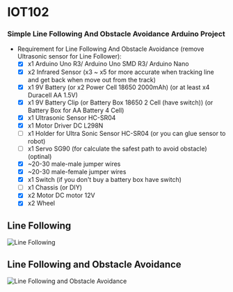 # IOT102
### Simple Line Following And Obstacle Avoidance Arduino Project
* Requirement for Line Following And Obstacle Avoidance (remove Ultrasonic sensor for Line Follower):  
	- [x] x1 Arduino Uno R3/ Arduino Uno SMD R3/ Arduino Nano  
	- [x] x2 Infrared Sensor (x3 ~ x5 for more accurate when tracking line and get back when move out from the track)  
	- [x] x1 9V Battery (or x2 Power Cell 18650 2000mAh) (or at least x4 Duracell AA 1.5V)  
	- [x] x1 9V Battery Clip (or Battery Box 18650 2 Cell (have switch))  (or Battery Box for AA Battery 4 Cell)  
	- [x] x1 Ultrasonic Sensor HC-SR04  
	- [x] x1 Motor Driver DC L298N  
	- [ ] x1 Holder for Ultra Sonic Sensor HC-SR04 (or you can glue sensor to robot)  
	- [ ] x1 Servo SG90 (for calculate the safest path to avoid obstacle) (optinal)  
	- [x] ~20-30 male-male jumper wires  
	- [x] ~20-30 male-female jumper wires  
	- [x] x1 Switch (if you don't buy a battery box have switch)  
	- [ ] x1 Chassis (or DIY)  
	- [x] x2 Motor DC motor 12V  
	- [x] x2 Wheel  
## Line Following
![Line Following](https://github.com/ndungx/Line-Following-And-Obstacle-Avoidance/blob/main/Line%20Following.png)
## Line Following and Obstacle Avoidance
![Line Following and Obstacle Avoidance](https://github.com/ndungx/Line-Following-And-Obstacle-Avoidance/blob/main/Line%20Following%20And%20Obstacle%20Avoidance.png)
